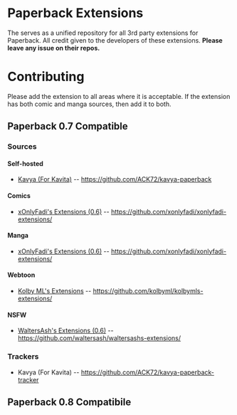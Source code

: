 # Paperback Extensions
The serves as a unified repository for all 3rd party extensions for Paperback.
All credit given to the developers of these extensions.
**Please leave any issue on their repos.**

# Contributing
Please add the extension to all areas where it is acceptable. If the extension has both comic and manga sources, then add it to both.

## Paperback 0.7 Compatible
### Sources
#### Self-hosted
- [Kavya (For Kavita)](https://ack72.github.io/kavya-paperback) -- https://github.com/ACK72/kavya-paperback

#### Comics
- [xOnlyFadi's Extensions (0.6)](https://xonlyfadi.github.io/xonlyfadi-extensions/0.6/) -- https://github.com/xonlyfadi/xonlyfadi-extensions/

#### Manga
- [xOnlyFadi's Extensions (0.6)](https://xonlyfadi.github.io/xonlyfadi-extensions/0.6/) -- https://github.com/xonlyfadi/xonlyfadi-extensions/

#### Webtoon
- [Kolby ML's Extensions](https://kolbyml.github.io/kolbymls-extensions/0.6/) -- https://github.com/kolbyml/kolbymls-extensions/

#### NSFW
- [WaltersAsh's Extensions (0.6)](https://waltersash.github.io/waltersashs-extensions/0.6/) -- https://github.com/waltersash/waltersashs-extensions/

### Trackers
- Kavya (For Kavita) -- https://github.com/ACK72/kavya-paperback-tracker

## Paperback 0.8 Compatibile